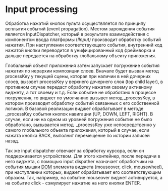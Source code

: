 Input processing
===
Обработка нажатий кнопок пульта осуществляется по принципу всплытия
событий (event propagation). Местом зарождения события является
InputDispatcher, который в результате взаимодействия с компонентом ввода
платформы (*IInput)* производит обработку событий нажатия. При
наступлении соответствующего события, внутренний код нажатой кнопки
переводится в унифицированный код фреймворка и дальше передается на
обработку глобальному объекту приложения.

Глобальный объект приложения затем запускает погружение события нажатия
по иерархии композиции слоев. Вначале будет вызван метод processKey у
текущей сцены, которая при наличии в ней дочерних слоев, вызовет
processKey у верхнего дочернего слоя (top child layer), в противном
случае передаст обработку нажатия своему активному виджету, а тот своему
и т.д. Если событие не обработано в процессе погружения, то виджет по
умолчанию вызывет метод \_processKey, в котором производит обработку
событий связанных с его собственной логикой. В базовой реализации виджет
обрабатывает в методе \_processKey события кнопок навигации (UP, DOWN,
LEFT, RIGHT). В случае, если ни на одном из уровней погружения событие
не было обработано, вызывается метод  \_processKey уже непосредственно у
самого глобального объекта приложения, который в случае, если нажата
кнопка BACK, выполнит перемещение по истории записей назад.

Так же input dispatcher отвечает за обработку курсора, если он
поддерживается устройством. Для этого контейнер, после передачи в него
виджета, с помощью input dispather назначает обработчики на события
мышки <abbr title='Document Object Model'>DOM</abbr> элемента виджета (mouseover, click, mousewheel), при
наступлении которых, виджет обрабатывает его соответствующим образом.
Так, например, на событие mouseover виджет активируется, а на событие
click - сэмулирует нажатие на него кнопки ENTER.